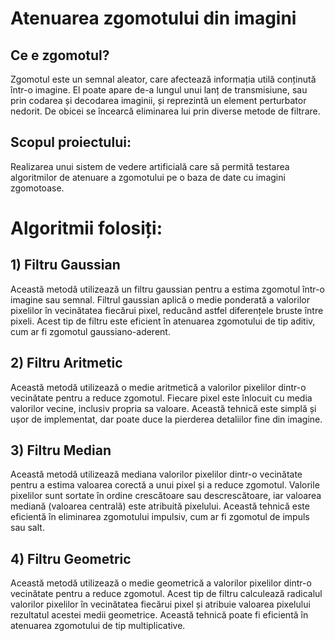 # Atenuarea zgomotului din imagini

##  Ce e zgomotul?
Zgomotul este un semnal aleator, care afectează informația utilă conținută
într-o imagine. El poate apare de-a lungul unui lanț de transmisiune, sau
prin codarea și decodarea imaginii, și reprezintă un element perturbator nedorit. De obicei se încearcă eliminarea lui prin diverse metode de filtrare.


##  Scopul proiectului:

Realizarea unui sistem de vedere artificială care să permită testarea algoritmilor de atenuare a zgomotului pe o baza de date cu imagini zgomotoase.







# Algoritmii folosiți:


## 1) Filtru Gaussian

Această metodă utilizează un filtru gaussian pentru a estima zgomotul într-o imagine sau semnal. Filtrul gaussian aplică o medie ponderată a valorilor pixelilor în vecinătatea fiecărui pixel, reducând astfel diferențele bruste între pixeli. Acest tip de filtru este eficient în atenuarea zgomotului de tip aditiv, cum ar fi zgomotul gaussiano-aderent.

## 2) Filtru Aritmetic

Această metodă utilizează o medie aritmetică a valorilor pixelilor dintr-o vecinătate pentru a reduce zgomotul. Fiecare pixel este înlocuit cu media valorilor vecine, inclusiv propria sa valoare. Această tehnică este simplă și ușor de implementat, dar poate duce la pierderea detaliilor fine din imagine.

## 3) Filtru Median

Această metodă utilizează mediana valorilor pixelilor dintr-o vecinătate pentru a estima valoarea corectă a unui pixel și a reduce zgomotul. Valorile pixelilor sunt sortate în ordine crescătoare sau descrescătoare, iar valoarea mediană (valoarea centrală) este atribuită pixelului. Această tehnică este eficientă în eliminarea zgomotului impulsiv, cum ar fi zgomotul de impuls sau salt.

## 4) Filtru Geometric

Această metodă utilizează o medie geometrică a valorilor pixelilor dintr-o vecinătate pentru a reduce zgomotul. Acest tip de filtru calculează radicalul valorilor pixelilor în vecinătatea fiecărui pixel și atribuie valoarea pixelului rezultatul acestei medii geometrice. Această tehnică poate fi eficientă în atenuarea zgomotului de tip multiplicative.
